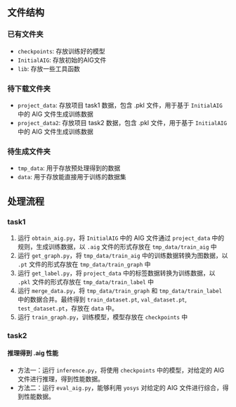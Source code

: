 ## 文件结构
### 已有文件夹
* `checkpoints`: 存放训练好的模型
* `InitialAIG`: 存放初始的AIG文件
* `lib`: 存放一些工具函数

### 待下载文件夹
* `project_data`: 存放项目 task1 数据，包含 .pkl 文件，用于基于 `InitialAIG` 中的 AIG 文件生成训练数据
* `project_data2`: 存放项目 task2 数据，包含 .pkl 文件，用于基于 `InitialAIG` 中的 AIG 文件生成训练数据

### 待生成文件夹
* `tmp_data`: 用于存放预处理得到的数据
* `data`: 用于存放能直接用于训练的数据集
    

## 处理流程
### task1
1. 运行 `obtain_aig.py`，将 `InitialAIG` 中的 AIG 文件通过 `project_data` 中的规则，生成训练数据，以 `.aig` 文件的形式存放在 `tmp_data/train_aig` 中
2. 运行 `get_graph.py`，将 `tmp_data/train_aig` 中的训练数据转换为图数据，以 `.pt` 文件的形式存放在 `tmp_data/train_graph` 中
3. 运行 `get_label.py`，将 `project_data` 中的标签数据转换为训练数据，以 `.pkl` 文件的形式存放在 `tmp_data/train_label` 中
4. 运行 `merge_data.py`，将 `tmp_data/train_graph` 和 `tmp_data/train_label` 中的数据合并。最终得到 `train_dataset.pt`, `val_dataset.pt`, `test_dataset.pt`，存放在 `data` 中。
5. 运行 `train_graph.py`，训练模型，模型存放在 `checkpoints` 中

### task2
#### 推理得到 .aig 性能
* 方法一：运行 `inference.py`，将使用 `checkpoints` 中的模型，对给定的 AIG 文件进行推理，得到性能数据。
* 方法二：运行 `eval_aig.py`，能够利用 `yosys` 对给定的 AIG 文件进行综合，得到性能数据。